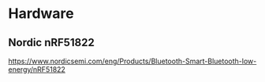 Hardware
==


## Nordic nRF51822

https://www.nordicsemi.com/eng/Products/Bluetooth-Smart-Bluetooth-low-energy/nRF51822
